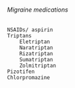 ###### Migraine medications
    NSAIDs/ aspirin
    Triptans
        Eletriptan
        Naratriptan
        Rizatriptan
        Sumatriptan
        Zolmitriptan
    Pizotifen
    Chlorpromazine
